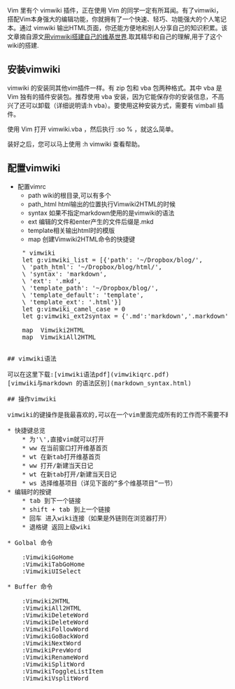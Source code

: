 <!---title:VimWiki的安装和使用-->
<!---keywords:mac,linux,vimwiki-->

Vim 里有个 vimwiki 插件，正在使用 Vim 的同学一定有所耳闻。有了vimwiki， 搭配Vim本身强大的编辑功能，你就拥有了一个快速、轻巧、功能强大的个人笔记本。通过 vimwiki 输出HTML页面，你还能方便地和别人分享自己的知识积累。该文章摘自源文[用vimwiki搭建自己的维基世界](http://wiki.ktmud.com/tips/vim/vimwiki-guide.html).取其精华和自己的理解,用于了这个wiki的搭建.

## 安装vimwiki

vimwiki 的安装同其他vim插件一样。有 zip 包和 vba 包两种格式。其中 vba 是 Vim 独有的插件安装包。推荐使用 vba 安装，因为它能保存你的安装信息，不高兴了还可以卸载（详细说明请:h vba）。要使用这种安装方式，需要有 vimball 插件。

使用 Vim 打开 vimwiki.vba ，然后执行 :so % ，就这么简单。

装好之后，您可以马上使用 :h vimwiki 查看帮助。

## 配置vimwiki

* 配置vimrc
    * path wiki的根目录,可以有多个
    * path_html html输出的位置执行Vimwiki2HTML的时候
    * syntax 如果不指定markdown使用的是vimwiki的语法
    * ext 编辑的文件和enter产生的文件后缀是.mkd
    * template相关输出html时的模版
    * map 创建Vimwiki2HTML命令的快捷键

<pre>
    " vimwiki
    let g:vimwiki_list = [{'path': '~/Dropbox/blog/',
    \ 'path_html': '~/Dropbox/blog/html/',
    \ 'syntax': 'markdown',
    \ 'ext': '.mkd',
    \ 'template_path': '~/Dropbox/blog/',
    \ 'template_default': 'template',
    \ 'template_ext': '.html'}]
    let g:vimwiki_camel_case = 0
    let g:vimwiki_ext2syntax = {'.md':'markdown','.markdown':'markdown','.mdown':'markdown','.mkd':'markdown'}

    map <F4> <Plug>Vimwiki2HTML
    map <S-F4> <Plug>VimwikiAll2HTML
<pre>

## vimwiki语法

可以在这里下载:[vimwiki语法pdf](vimwikiqrc.pdf)
[vimwiki与markdown 的语法区别](markdown_syntax.html)

## 操作vimwiki

vimwiki的键操作是我最喜欢的,可以在一个vim里面完成所有的工作而不需要不断的切换.可以完整的享受输写的乐趣.

* 快捷键总览
    * <leader>为'\',直接vim就可以打开
    * <leader>ww 在当前窗口打开维基首页
    * <leader>wt 在新tab打开维基首页
    * <leader>w<leader>w 打开/新建当天日记
    * <leader>w<keader>t 在新tab打开/新建当天日记
    * <leader>ws 选择维基项目（详见下面的“多个维基项目”一节）
* 编辑时的按键
    * tab 到下一个链接
    * shift + tab 到上一个链接
    * 回车 进入wiki连接（如果是外链则在浏览器打开）
    * 退格键 返回上级wiki

* Golbal 命令

    :VimwikiGoHome
    :VimwikiTabGoHome
    :VimwikiUISelect
    
* Buffer 命令

    :Vimwiki2HTML
    :VimwikiAll2HTML
    :VimwikiDeleteWord
    :VimwikiDeleteWord
    :VimwikiFollowWord
    :VimwikiGoBackWord
    :VimwikiNextWord
    :VimwikiPrevWord
    :VimwikiRenameWord
    :VimwikiSplitWord
    :VimwikiToggleListItem
    :VimwikiVsplitWord
